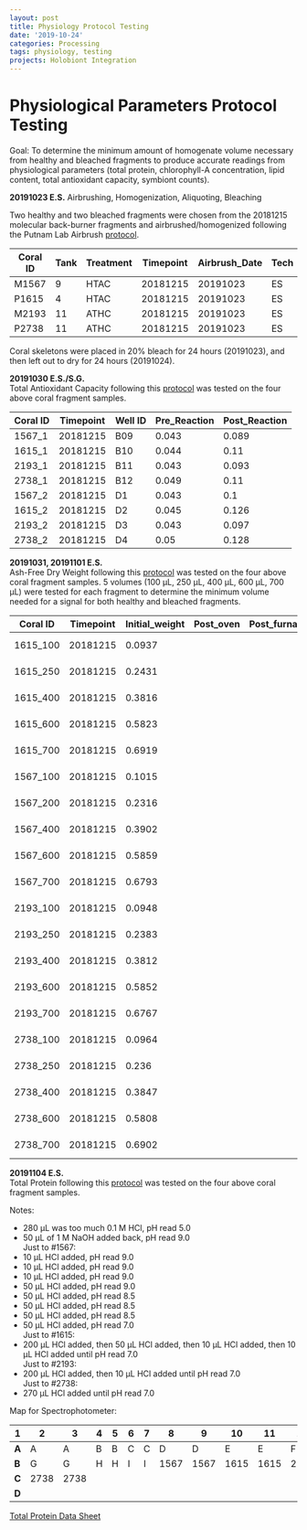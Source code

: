 ```yaml
---
layout: post
title: Physiology Protocol Testing
date: '2019-10-24'
categories: Processing
tags: physiology, testing
projects: Holobiont Integration
---
```


# Physiological Parameters Protocol Testing

Goal: To determine the minimum amount of homogenate volume necessary from healthy and bleached fragments to produce accurate readings from physiological parameters (total protein, chlorophyll-A concentration, lipid content, total antioxidant capacity, symbiont counts).

**20191023 E.S.** Airbrushing, Homogenization, Aliquoting, Bleaching

Two healthy and two bleached fragments were chosen from the 20181215 molecular back-burner fragments and airbrushed/homogenized following the Putnam Lab Airbrush [protocol](https://emmastrand.github.io/EmmaStrand_Notebook/Airbrushing-Protocol/).  

| Coral ID | Tank | Treatment | Timepoint | Airbrush_Date | Tech | Homogenate_volume_mL | Notes    |
|----------|------|-----------|-----------|---------------|------|----------------------|----------|
| M1567    | 9    | HTAC      | 20181215  | 20191023      | ES   | 20                   | Bleached |
| P1615    | 4    | HTAC      | 20181215  | 20191023      | ES   | 17                   | Bleached |
| M2193    | 11   | ATHC      | 20181215  | 20191023      | ES   | 30                   | Healthy  |
| P2738    | 11   | ATHC      | 20181215  | 20191023      | ES   | 15                   | Healthy  |

Coral skeletons were placed in 20% bleach for 24 hours (20191023), and then left out to dry for 24 hours (20191024).

**20191030 E.S./S.G.**  
Total Antioxidant Capacity following this [protocol](https://emmastrand.github.io/EmmaStrand_Notebook/Total-Antioxidant-Capacity-Protocol/) was tested on the four above coral fragment samples.  

| Coral ID | Timepoint | Well ID | Pre_Reaction | Post_Reaction |
|----------|-----------|---------|--------------|---------------|
| 1567_1   | 20181215  | B09     | 0.043        | 0.089         |
| 1615_1   | 20181215  | B10     | 0.044        | 0.11          |
| 2193_1   | 20181215  | B11     | 0.043        | 0.093         |
| 2738_1   | 20181215  | B12     | 0.049        | 0.11          |
| 1567_2   | 20181215  | D1      | 0.043        | 0.1           |
| 1615_2   | 20181215  | D2      | 0.045        | 0.126         |
| 2193_2   | 20181215  | D3      | 0.043        | 0.097         |
| 2738_2   | 20181215  | D4      | 0.05         | 0.128         |

**20191031, 20191101 E.S.**  
Ash-Free Dry Weight following this [protocol](https://emmastrand.github.io/EmmaStrand_Notebook/Ash-Free-Dry-Weight-Protocol/) was tested on the four above coral fragment samples. 5 volumes (100 μL, 250 μL, 400 μL, 600 μL, 700 μL) were tested for each fragment to determine the minimum volume needed for a signal for both healthy and bleached fragments.  

| Coral ID | Timepoint | Initial_weight | Post_oven | Post_furnace | AFDW_Date | AFDW_Tech | Notes            |
|----------|-----------|----------------|-----------|--------------|-----------|-----------|------------------|
| 1615_100 | 20181215  | 0.0937         |           |              | 20191031  | ES        | Protocol testing |
| 1615_250 | 20181215  | 0.2431         |           |              | 20191031  | ES        | Protocol testing |
| 1615_400 | 20181215  | 0.3816         |           |              | 20191031  | ES        | Protocol testing |
| 1615_600 | 20181215  | 0.5823         |           |              | 20191031  | ES        | Protocol testing |
| 1615_700 | 20181215  | 0.6919         |           |              | 20191031  | ES        | Protocol testing |
| 1567_100 | 20181215  | 0.1015         |           |              | 20191031  | ES        | Protocol testing |
| 1567_200 | 20181215  | 0.2316         |           |              | 20191031  | ES        | Protocol testing |
| 1567_400 | 20181215  | 0.3902         |           |              | 20191031  | ES        | Protocol testing |
| 1567_600 | 20181215  | 0.5859         |           |              | 20191031  | ES        | Protocol testing |
| 1567_700 | 20181215  | 0.6793         |           |              | 20191031  | ES        | Protocol testing |
| 2193_100 | 20181215  | 0.0948         |           |              | 20191031  | ES        | Protocol testing |
| 2193_250 | 20181215  | 0.2383         |           |              | 20191031  | ES        | Protocol testing |
| 2193_400 | 20181215  | 0.3812         |           |              | 20191031  | ES        | Protocol testing |
| 2193_600 | 20181215  | 0.5852         |           |              | 20191031  | ES        | Protocol testing |
| 2193_700 | 20181215  | 0.6767         |           |              | 20191031  | ES        | Protocol testing |
| 2738_100 | 20181215  | 0.0964         |           |              | 20191031  | ES        | Protocol testing |
| 2738_250 | 20181215  | 0.236          |           |              | 20191031  | ES        | Protocol testing |
| 2738_400 | 20181215  | 0.3847         |           |              | 20191031  | ES        | Protocol testing |
| 2738_600 | 20181215  | 0.5808         |           |              | 20191031  | ES        | Protocol testing |
| 2738_700 | 20181215  | 0.6902         |           |              | 20191031  | ES        | Protocol testing |

**20191104 E.S.**  
Total Protein following this [protocol](https://emmastrand.github.io/EmmaStrand_Notebook/Total-Protein-Protocol/) was tested on the four above coral fragment samples.  

Notes:  
- 280 μL was too much 0.1 M HCl, pH read 5.0  
- 50 μL of 1 M NaOH added back, pH read 9.0  
Just to #1567:  
- 10 μL HCl added, pH read 9.0  
- 10 μL HCl added, pH read 9.0  
- 10 μL HCl added, pH read 9.0  
- 50 μL HCl added, pH read 9.0  
- 50 μL HCl added, pH read 8.5  
- 50 μL HCl added, pH read 8.5  
- 50 μL HCl added, pH read 8.5  
- 50 μL HCl added, pH read 7.0  
Just to #1615:  
- 200 μL HCl added, then 50 μL HCl added, then 10 μL HCl added, then 10 μL HCl added until pH read 7.0  
Just to #2193:  
- 200 μL HCl added, then 10 μL HCl added until pH read 7.0  
Just to #2738:  
- 270 μL HCl added until pH read 7.0

Map for Spectrophotometer:  

| 1 | 2    | 3    | 4 | 5 | 6 | 7 | 8    | 9    | 10   | 11   | 12   |      |
|---|------|------|---|---|---|---|------|------|------|------|------|------|
| **A** | A    | A    | B | B | C | C | D    | D    | E    | E    | F    | F    |
| **B** | G    | G    | H | H | I | I | 1567 | 1567 | 1615 | 1615 | 2193 | 2193 |
| **C** | 2738 | 2738 |   |   |   |   |      |      |      |      |      |      |
| **D** |      |      |   |   |   |   |      |      |      |      |      |      | |

[Total Protein Data Sheet]()
